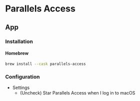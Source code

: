 # Parallels Access

## App

### Installation

#### Homebrew

```sh
brew install --cask parallels-access
```

### Configuration

- Settings
  - (Uncheck) Star Parallels Access when I log in to macOS

